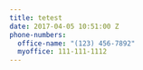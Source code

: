 ```yaml
---
title: tetest
date: 2017-04-05 10:51:00 Z
phone-numbers:
  office-name: "(123) 456-7892"
  myoffice: 111-111-1112
---
```


